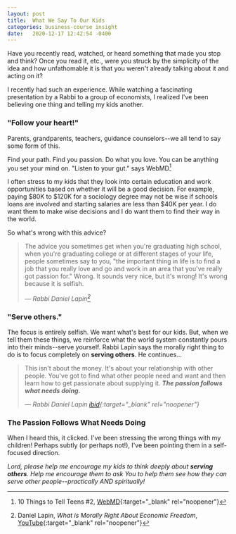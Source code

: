 ```yaml
---
layout: post
title:  What We Say To Our Kids
categories: business-course insight
date:   2020-12-17 12:42:54 -0400
---
```


Have you recently read, watched, or heard something that made you stop and think?  Once you read it, etc., were you struck by the simplicity of the idea and how unfathomable it is that you weren't already talking about it and acting on it?

I recently had such an experience.  While watching a fascinating presentation by a Rabbi to a group of economists, I realized I've been believing one thing and telling my kids another.

### "Follow your heart!"

Parents, grandparents, teachers, guidance counselors--we all tend to say some form of this.  

Find your path.  Find you passion.  Do what you love.  You can be anything you set your mind on.  "Listen to your gut." says WebMD[^1]

I often stress to my kids that they look into certain education and work opportunities based on whether it will be a good decision.  For example, paying $80K to $120K for a sociology degree may not be wise if schools loans are involved and starting salaries are less than $40K per year.  I do want them to make wise decisions and I do want them to find their way in the world.

So what's wrong with this advice?

> The advice you sometimes get when you're graduating high school, when you're graduating college or at different stages of your life, people sometimes say to you, "the important thing in life is to find a job that you really love and go and work in an area that you've really got passion for."  Wrong.  It sounds very nice, but it's wrong! It's wrong because it is selfish.
>
> &mdash; <cite>Rabbi Daniel Lapin[^2]</cite>  

### "Serve others."

The focus is entirely selfish.  We want what's best for our kids.  But, when we tell them these things, we reinforce what the world system constantly pours into their minds--serve yourself.  Rabbi Lapin says the morally right thing to do is to focus completely on __serving others__.  He continues...

>  This isn't about the money. It's about your relationship with other people.  You've got to find what
other people need and want and then learn how to get passionate about supplying it.  ___The passion follows what needs doing.___
>
> &mdash; <cite>Rabbi Daniel Lapin [ibid](https://youtu.be/lVS0vIkTrsw?t=2124){:target="_blank" rel="noopener"}</cite>  

### The Passion Follows What Needs Doing

When I heard this, it clicked.  I've been stressing the wrong things with my children!  Perhaps subtly (or perhaps not!), I've been pointing them in a self-focused direction.  

_Lord, please help me encourage my kids to think deeply about __serving others__.  Help me encourage them to ask You to help them see how they can serve other people--practically AND spiritually!_

[^1]: 10 Things to Tell Teens #2, [WebMD](https://www.webmd.com/parenting/features/10-things-tell-teen#1-3){:target="_blank" rel="noopener"}

[^2]: Daniel Lapin, _What is Morally Right About Economic Freedom_, [YouTube](https://youtu.be/lVS0vIkTrsw?t=2090){:target="_blank" rel="noopener"}

